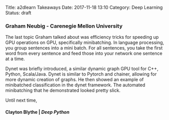 Title: a2dlearn Takeaways 
Date: 2017-11-18 13:10
Category: Deep Learning 
Status: draft





### Graham Neubig - Carenegie Mellon University


The last topic Graham talked about was efficiency tricks for speeding up GPU operations on GPU, specifically minibatching. In language processing, you group sentences into a mini batch. For all sentences, you take the first word from every sentence and feed those into your network one sentence at a time. 

Dynet was briefly introduced, a similar dynamic graph GPU tool for C++, Python, Scala/Java. Dynet is similar to Pytorch and chainer, allowing for more dynamic creation of graphs. He then showed an example of minibatched classification in the dynet framework. 
The automated minibatching that he demonstrated looked pretty slick. 




Until next time,
#### Clayton Blythe | *Deep Python*
